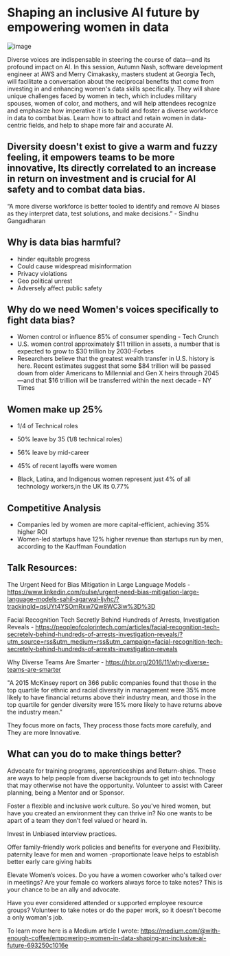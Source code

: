 # Shaping an inclusive AI future by empowering women in data
![image](https://github.com/user-attachments/assets/03784651-5eb9-45e4-8628-e4702edda16d)

Diverse voices are indispensable in steering the course of data—and its profound impact on AI. In this session, Autumn Nash, software development engineer at AWS and Merry Cimakasky, masters student at Georgia Tech, will facilitate a conversation about the reciprocal benefits that come from investing in and enhancing women's data skills specifically. They will share unique challenges faced by women in tech, which includes military spouses, women of color, and mothers, and will help attendees recognize and emphasize how imperative it is to build and foster a diverse workforce in data to combat bias. Learn how to attract and retain women in data-centric fields, and help to shape more fair and accurate AI.

## Diversity doesn't exist to give a warm and fuzzy feeling, it empowers teams to be more innovative, Its directly correlated to an increase in return on investment and is crucial for AI safety and to combat data bias. 


“A more diverse workforce is better tooled to identify and remove AI biases as they interpret data, test solutions, and make decisions.” - Sindhu Gangadharan

## Why is data bias harmful? 
*  hinder equitable progress 
* Could cause widespread misinformation 
* Privacy violations 
* Geo political unrest 
* Adversely affect public safety 

## Why do we need Women's voices specifically to fight data bias? 
* Women control or influence 85% of consumer spending - Tech Crunch
* U.S. women control approximately $11 trillion in assets, a number that is expected to grow to $30 trillion by 2030-Forbes
* Researchers believe that the greatest wealth transfer in U.S. history is here. Recent estimates suggest that some $84 trillion will be passed down from older Americans to Millennial and Gen X heirs through 2045—and that $16 trillion will be transferred within the next decade - NY Times

## Women make up 25%

* 1/4 of Technical roles 

* 50% leave by 35 (1/8 technical roles)

* 56% leave by mid-career

* 45% of recent layoffs were women 

* Black, Latina, and Indigenous women represent just 4% of all technology workers,in the UK its 0.77%


## Competitive Analysis
* Companies led by women are more capital-efficient, achieving 35% higher ROI
* Women-led startups have 12% higher revenue than startups run by men, according to the Kauffman Foundation



## Talk Resources: 

The Urgent Need for Bias Mitigation in Large Language Models - https://www.linkedin.com/pulse/urgent-need-bias-mitigation-large-language-models-sahil-agarwal-ljvhc/?trackingId=qsUYt4YSOmRxw7Qw8WC3iw%3D%3D

Facial Recognition Tech Secretly Behind Hundreds of Arrests, Investigation Reveals - https://peopleofcolorintech.com/articles/facial-recognition-tech-secretely-behind-hundreds-of-arrests-investigation-reveals/?utm_source=rss&utm_medium=rss&utm_campaign=facial-recognition-tech-secretely-behind-hundreds-of-arrests-investigation-reveals

Why Diverse Teams Are Smarter - https://hbr.org/2016/11/why-diverse-teams-are-smarter

"A 2015 McKinsey report on 366 public companies found that those in the top quartile for ethnic and racial diversity in management were 35% more likely to have financial returns above their industry mean, and those in the top quartile for gender diversity were 15% more likely to have returns above the industry mean."

They focus more on facts, They process those facts more carefully, and They are more Innovative. 



## What can you do to make things better?

Advocate for training programs, apprenticeships and Return-ships. These are ways to help people from diverse backgrounds to get into technology that may otherwise not have the opportunity. Volunteer to assist with Career planning, being a Mentor and or  Sponsor. 


Foster a flexible and inclusive work culture. So you've hired women, but have you created an environment they can thrive in? No one wants to be apart of a team they don’t feel valued or heard in. 

Invest in Unbiased interview practices. 

Offer family-friendly work policies and benefits for everyone and Flexibility. paternity leave for men and women -proportionate leave helps to establish  better early care giving habits

Elevate Women’s voices. Do you have a women coworker who's talked over in meetings? Are your female co workers always force to take notes? This is your chance to be an ally and advocate. 


Have you ever considered attended or supported employee resource groups? Volunteer to take notes or do the paper work, so it doesn’t become a only woman's job.


To learn more here is a Medium article I wrote: https://medium.com/@with-enough-coffee/empowering-women-in-data-shaping-an-inclusive-ai-future-693250c1016e

